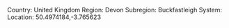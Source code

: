 Country: United Kingdom
Region: Devon
Subregion: Buckfastleigh
System:
Location: 50.4974184,-3.765623
